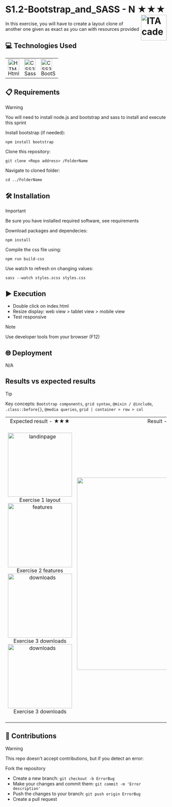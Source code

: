 # S1.2-Bootstrap_and_SASS - N ★★★ <a href="https://github.com/LLuisPP/ITA_FrontEnd"> <img width="80" align="right" alt="ITAcademy" src="https://github.com/user-attachments/assets/1ecb00ab-82bd-4c76-9fe4-8ab273b8cc3e"></a>
In this exercise, you will have to create a layout clone of another one given as exact as you can with resources provided

<h2>💻 Technologies Used</h2>

<div align="center">
<table>
  <tr>
      <td>
        <a href="#"><img src="https://cdn.jsdelivr.net/gh/devicons/devicon@latest/icons/html5/html5-original.svg" alt="HTML5" width="35" height="35"/></a><br>Html
      </td>
      <td>
        <a href="#"><img src="https://cdn.jsdelivr.net/gh/devicons/devicon@latest/icons/sass/sass-original.svg" alt="CSS3" width="35" height="35"/></a><br>Sass
      </td>
      <td>
        <a href="#"><img src="https://cdn.jsdelivr.net/gh/devicons/devicon@latest/icons/bootstrap/bootstrap-original.svg" alt="CSS3" width="35" height="35"/></a><br>BootS
      </td>
  </tr>
</table>

</div>

<h2>📋 Requirements</h2>

> [!WARNING]
> You will need to install node.js and bootstrap and sass to install and execute this sprint

<div align="left">
Install bootstrap (if needed):
  
`````
npm install bootstrap
`````
  
Clone this repository:
  
`````
git clone <Repo address> /FolderName
`````

Navigate to cloned folder:

`````
cd ../FolderName
`````
</div>

<h2>🛠️ Installation</h2>

> [!IMPORTANT]
> Be sure you have installed required software, see requirements

<div align="left">
Download packages and dependecies:
  
`````
npm install
`````
Compile the css file using:
`````
npm run build-css
`````
Use watch to refresh on changing values:
`````
sass --watch styles.scss styles.css
`````


</div>

<h2>▶️ Execution</h2>

- Double click on index.html
- Resize display: web view > tablet view > mobile view
- Test responsive

> [!NOTE]
> Use developer tools from your browser (F12)

<h2>🌐 Deployment</h2>

<div align="left">
N/A
</div>

<h2>Results vs expected results</h2>

> [!Tip]
> Key concepts: `Bootstrap components`, `grid syntax`, `@mixin / @include`, `.class::before{}`, `@media queries`, `grid | container > row > col`

<div align="center">
<table>
  <tr>
    <td align="center">
      Expected result - ★★★
    </td>  
    <td align="center">
      Result - Level ★★★
    </td>
  </tr>
  <tr>
    <td align="center">
      <br><a href="#"><img src="https://github.com/user-attachments/assets/e730f6f6-3157-41ac-9017-439d17ce6dba" alt="landinpage" width="200" /></a><br>Exercise 1 layout<br>
      <a href="#"><img src="https://github.com/user-attachments/assets/2bdfbb3b-7d90-472b-be8c-b93e86196f45" alt="features" width="200" /></a><br>Exercise 2 features<br>
      <a href="#"><img src="https://github.com/user-attachments/assets/4aaa253e-7d02-4453-82a9-62ab4a40fa04" alt="downloads" width="200" /></a><br>Exercise 3 downloads<br>
      <a href="#"><img src="https://github.com/user-attachments/assets/faa28372-8abc-4a0a-8cd4-c7a36e1913d8" alt="downloads" width="200" /></a><br>Exercise 3 downloads<br><br>
    </td>  
    <td align="center">
      <a href="#"><img src="https://github.com/user-attachments/assets/acba6290-f68f-4c16-9ff1-ec961f379876" alt="Result" width="600" /></a>
    </td>
  </tr>
</table>
</div>

<h2>🤝 Contributions</h2>

> [!WARNING]
> This repo doesn't accept contributions, but if you detect an error:
 
Fork the repository  
- Create a new branch: `git checkout -b ErrorBug`
- Make your changes and commit them: `git commit -m 'Error description'`
- Push the changes to your branch: `git push origin ErrorBug`
- Create a pull request

